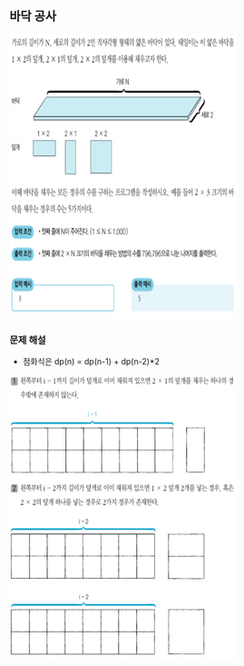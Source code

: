 ## 바닥 공사
<div>
    <img src="image1.PNG" width="400" height="500">
</div>

### 문제 해설
- 점화식은 dp(n) = dp(n-1) + dp(n-2)*2
<div>
    <img src="image2.PNG" width="400" height="500">
</div>